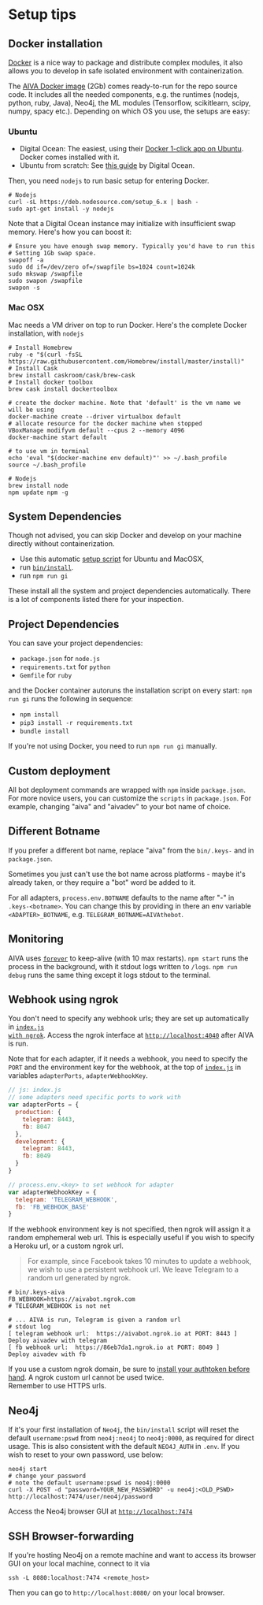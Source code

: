 # <a name="setup-tips"></a>Setup tips

## <a name="docker-installation"></a>Docker installation

[Docker](https://www.docker.com/) is a nice way to package and distribute complex modules, it also allows you to develop in safe isolated environment with containerization. 

The [AIVA Docker image](https://hub.docker.com/r/kengz/aiva/) (2Gb) comes ready-to-run for the repo source code. It includes all the needed components, e.g. the runtimes (nodejs, python, ruby, Java), Neo4j, the ML modules (Tensorflow, scikitlearn, scipy, numpy, spacy etc.). Depending on which OS you use, the setups are easy:

### Ubuntu

- Digital Ocean: The easiest, using their [Docker 1-click app on Ubuntu](https://www.digitalocean.com/features/one-click-apps/docker/). Docker comes installed with it.
- Ubuntu from scratch: See [this guide](https://www.digitalocean.com/community/tutorials/how-to-install-and-use-docker-on-ubuntu-16-04) by Digital Ocean.

Then, you need `nodejs` to run basic setup for entering Docker.

```shell
# Nodejs
curl -sL https://deb.nodesource.com/setup_6.x | bash -
sudo apt-get install -y nodejs
```

Note that a Digital Ocean instance may initialize with insufficient swap memory. Here's how you can boost it:

```shell
# Ensure you have enough swap memory. Typically you'd have to run this
# Setting 1Gb swap space.
swapoff -a
sudo dd if=/dev/zero of=/swapfile bs=1024 count=1024k
sudo mkswap /swapfile
sudo swapon /swapfile
swapon -s
```

### Mac OSX

Mac needs a VM driver on top to run Docker. Here's the complete Docker installation, with `nodejs`

```shell
# Install Homebrew
ruby -e "$(curl -fsSL https://raw.githubusercontent.com/Homebrew/install/master/install)"
# Install Cask
brew install caskroom/cask/brew-cask
# Install docker toolbox
brew cask install dockertoolbox

# create the docker machine. Note that 'default' is the vm name we will be using
docker-machine create --driver virtualbox default
# allocate resource for the docker machine when stopped
VBoxManage modifyvm default --cpus 2 --memory 4096
docker-machine start default

# to use vm in terminal
echo 'eval "$(docker-machine env default)"' >> ~/.bash_profile
source ~/.bash_profile

# Nodejs
brew install node
npm update npm -g
```


## <a name="dependencies"></a>System Dependencies

Though not advised, you can skip Docker and develop on your machine directly without containerization. 

- Use this automatic [setup script](https://github.com/kengz/mac_setup) for Ubuntu and MacOSX, 
- run <a href="https://github.com/kengz/aiva/tree/master/bin/install" target="_blank"><code>bin/install</code></a>. 
- run `npm run gi`

These install all the system and project dependencies automatically. There is a lot of components listed there for your inspection.


## <a name="project-dependencies"></a>Project Dependencies

You can save your project dependencies:

- `package.json` for `node.js`
- `requirements.txt` for `python`
- `Gemfile` for `ruby`

and the Docker container autoruns the installation script on every start: `npm run gi` runs the following in sequence:

- `npm install`
- `pip3 install -r requirements.txt`
- `bundle install`

If you're not using Docker, you need to run `npm run gi` manually.


## Custom deployment

All bot deployment commands are wrapped with `npm` inside `package.json`. For more novice users, you can customize the `scripts` in `package.json`. For example, changing "aiva" and "aivadev" to your bot name of choice.


## Different Botname


If you prefer a different bot name, replace "aiva" from the `bin/.keys-` and in `package.json`.

Sometimes you just can't use the bot name across platforms - maybe it's already taken, or they require a "bot" word be added to it. 

For all adapters, `process.env.BOTNAME` defaults to the name after "-" in `.keys-<botname>`. You can change this by providing in there an env variable `<ADAPTER>_BOTNAME`, e.g. `TELEGRAM_BOTNAME=AIVAthebot`.

## Monitoring

AIVA uses [`forever`](https://github.com/foreverjs/forever) to keep-alive (with 10 max restarts). `npm start` runs the process in the background, with it stdout logs written to `/logs`. `npm run debug` runs the same thing except it logs stdout to the terminal.

## <a name="ngrok"></a>Webhook using ngrok

You don't need to specify any webhook urls; they are set up automatically in <a href="https://github.com/kengz/aiva/blob/master/index.js#L86" target="_blank"><code>index.js with ngrok</code></a>. Access the ngrok interface at [`http://localhost:4040`](http://localhost:4040) after AIVA is run.

Note that for each adapter, if it needs a webhook, you need to specify the `PORT` and the environment key for the webhook, at the top of <a href="https://github.com/kengz/aiva/blob/master/index.js" target="_blank"><code>index.js</code></a> in variables `adapterPorts`, `adapterWebhookKey`.

```javascript
// js: index.js
// some adapters need specific ports to work with
var adapterPorts = {
  production: {
    telegram: 8443,
    fb: 8047
  },
  development: {
    telegram: 8443,
    fb: 8049
  }
}

// process.env.<key> to set webhook for adapter
var adapterWebhookKey = {
  telegram: 'TELEGRAM_WEBHOOK',
  fb: 'FB_WEBHOOK_BASE'
}
```

If the webhook environment key is not specified, then ngrok will assign it a random emphemeral web url. This is especially useful if you wish to specify a Heroku url, or a custom ngrok url. 


>For example, since Facebook takes 10 minutes to update a webhook, we wish to use a persistent webhook url. We leave Telegram to a random url generated by ngrok.

```shell
# bin/.keys-aiva
FB_WEBHOOK=https://aivabot.ngrok.com
# TELEGRAM_WEBHOOK is not net

# ... AIVA is run, Telegram is given a random url
# stdout log
[ telegram webhook url:  https://aivabot.ngrok.io at PORT: 8443 ]
Deploy aivadev with telegram
[ fb webhook url:  https://86eb7da1.ngrok.io at PORT: 8049 ]
Deploy aivadev with fb
```

<aside class="notice">
If you use a custom ngrok domain, be sure to <a href="https://ngrok.com/docs#authtoken" target="_blank">install your authtoken before hand</a>. A ngrok custom url cannot be used twice.
</aside>

<aside class="notice">
Remember to use HTTPS urls.
</aside>


## Neo4j
If it's your first installation of `Neo4j`, the `bin/install` script will reset the default `username:pswd` from `neo4j:neo4j` to `neo4j:0000`, as required for direct usage. This is also consistent with the default `NEO4J_AUTH` in `.env`. If you wish to reset to your own password, use below:

```shell
neo4j start
# change your password
# note the default username:pswd is neo4j:0000
curl -X POST -d "password=YOUR_NEW_PASSWORD" -u neo4j:<OLD_PSWD> http://localhost:7474/user/neo4j/password
```

Access the Neo4j browser GUI at [`http://localhost:7474`](http://localhost:7474)

## SSH Browser-forwarding

If you're hosting Neo4j on a remote machine and want to access its browser GUI on your local machine, connect to it via 

```shell
ssh -L 8080:localhost:7474 <remote_host>
```

Then you can go to `http://localhost:8080/` on your local browser.
